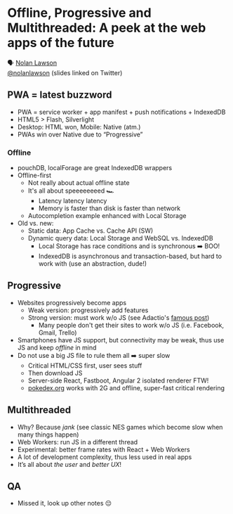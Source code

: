 # Offline, Progressive and Multithreaded: A peek at the web apps of the future

🗣 [Nolan Lawson](http://nolanlawson.com/)  
[@nolanlawson](https://twitter.com/nolanlawson) (slides linked on Twitter)

## PWA = latest buzzword

- PWA = service worker + app manifest + push notifications + IndexedDB
- HTML5 > Flash, Silverlight
- Desktop: HTML won, Mobile: Native (atm.)
- PWAs win over Native due to “Progressive”

### Offline

- pouchDB, localForage are great IndexedDB wrappers
- Offline-first
  - Not really about actual offline state
  - It's all about speeeeeeeed 🏎
    - Latency latency latency
    - Memory is faster than disk is faster than network
  - Autocompletion example enhanced with Local Storage
- Old vs. new:
  - Static data: App Cache vs. Cache API (SW)
  - Dynamic query data: Local Storage and WebSQL vs. IndexedDB
    - Local Storage has race conditions and is synchronous ➡️ BOO!
    - IndexedDB is asynchronous and transaction-based, but hard to work with (use an abstraction, dude!)

## Progressive

- Websites progressively become apps
  - Weak version: progressively add features
  - Strong version: must work w/o JS (see Adactio's [famous post](https://adactio.com/journal/10708))
    - Many people don't get their sites to work w/o JS (i.e. Facebook, Gmail, Trello)
- Smartphones have JS support, but connectivity may be weak, thus use JS and keep *offline* in mind
- Do not use a big JS file to rule them all ➡️ super slow
  - Critical HTML/CSS first, user sees stuff
  - Then download JS
  - Server-side React, Fastboot, Angular 2 isolated renderer FTW!
  - [pokedex.org](https://www.pokedex.org) works with 2G and offline, super-fast critical rendering

## Multithreaded

- Why? Because *jank* (see classic NES games which become slow when many things happen)
- Web Workers: run JS in a different thread
- Experimental: better frame rates with React + Web Workers
- A lot of development complexity, thus less used in real apps
- It’s all about *the user* and *better UX*!

## QA

- Missed it, look up other notes 😔
